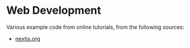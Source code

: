 # Web Development

Various example code from online tutorials, from the following sources:

- [nextjs.org](https://nextjs.org/learn/dashboard-app/getting-started)
